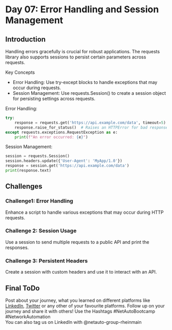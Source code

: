 # Day 07: Error Handling and Session Management
## Introduction

Handling errors gracefully is crucial for robust applications. The requests library also supports sessions to persist certain parameters across requests.

Key Concepts
* Error Handling: Use try-except blocks to handle exceptions that may occur during requests.
* Session Management: Use requests.Session() to create a session object for persisting settings across requests.

Error Handling:
```Python
try:
    response = requests.get('https://api.example.com/data', timeout=5)
    response.raise_for_status()  # Raises an HTTPError for bad responses
except requests.exceptions.RequestException as e:
    print(f"An error occurred: {e}")
```
Session Management:
```Python
session = requests.Session()
session.headers.update({'User-Agent': 'MyApp/1.0'})
response = session.get('https://api.example.com/data')
print(response.text)
```

## Challenges
### Challenge1: Error Handling
Enhance a script to handle various exceptions that may occur during HTTP requests.

### Challenge 2: Session Usage
Use a session to send multiple requests to a public API and print the responses.

### Challenge 3: Persistent Headers
Create a session with custom headers and use it to interact with an API.

## Final ToDo

Post about your journey, what you learned on different platforms like [LinkedIn](https://www.linkedin.com/feed/), [Twitter](https://x.com/intent/post?url=https%3A%2F%2Fgithub.com%2FNetAuto-RheinMain%2FNetAuto-Bootcamp&text=I%20just%20completed%20Day%207%20of%20the%20NetAuto%20Bootcamp%20on%20Python%20Programming!&hashtags=NetAutoBootcamp%2CNetworkAutomation) or any other of your favourite platforms. Follow up on your journey and share it with others! Use the Hashtags #NetAutoBootcamp #NetworkAutomation </br>
You can also tag us on LinkedIn with @netauto-group-rheinmain